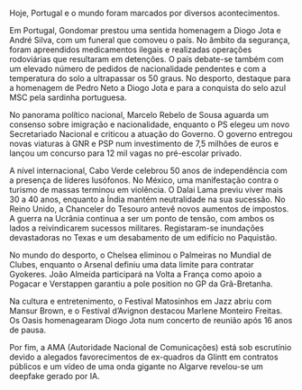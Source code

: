 Hoje, Portugal e o mundo foram marcados por diversos acontecimentos.

Em Portugal, Gondomar prestou uma sentida homenagem a Diogo Jota e André Silva, com um funeral que comoveu o país. No âmbito da segurança, foram apreendidos medicamentos ilegais e realizadas operações rodoviárias que resultaram em detenções. O país debate-se também com um elevado número de pedidos de nacionalidade pendentes e com a temperatura do solo a ultrapassar os 50 graus. No desporto, destaque para a homenagem de Pedro Neto a Diogo Jota e para a conquista do selo azul MSC pela sardinha portuguesa.

No panorama político nacional, Marcelo Rebelo de Sousa aguarda um consenso sobre imigração e nacionalidade, enquanto o PS elegeu um novo Secretariado Nacional e criticou a atuação do Governo. O governo entregou novas viaturas à GNR e PSP num investimento de 7,5 milhões de euros e lançou um concurso para 12 mil vagas no pré-escolar privado.

A nível internacional, Cabo Verde celebrou 50 anos de independência com a presença de líderes lusófonos. No México, uma manifestação contra o turismo de massas terminou em violência. O Dalai Lama previu viver mais 30 a 40 anos, enquanto a Índia mantém neutralidade na sua sucessão. No Reino Unido, a Chanceler do Tesouro antevê novos aumentos de impostos. A guerra na Ucrânia continua a ser um ponto de tensão, com ambos os lados a reivindicarem sucessos militares. Registaram-se inundações devastadoras no Texas e um desabamento de um edifício no Paquistão.

No mundo do desporto, o Chelsea eliminou o Palmeiras no Mundial de Clubes, enquanto o Arsenal definiu uma data limite para contratar Gyokeres. João Almeida participará na Volta a França como apoio a Pogacar e Verstappen garantiu a pole position no GP da Grã-Bretanha.

Na cultura e entretenimento, o Festival Matosinhos em Jazz abriu com Mansur Brown, e o Festival d’Avignon destacou Marlene Monteiro Freitas. Os Oasis homenagearam Diogo Jota num concerto de reunião após 16 anos de pausa.

Por fim, a AMA (Autoridade Nacional de Comunicações) está sob escrutínio devido a alegados favorecimentos de ex-quadros da Glintt em contratos públicos e um vídeo de uma onda gigante no Algarve revelou-se um deepfake gerado por IA.